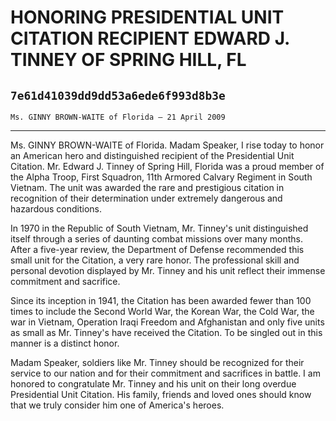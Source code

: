# HONORING PRESIDENTIAL UNIT CITATION RECIPIENT EDWARD J. TINNEY OF  SPRING HILL, FL
## `7e61d41039dd9dd53a6ede6f993d8b3e`
`Ms. GINNY BROWN-WAITE of Florida — 21 April 2009`

---


Ms. GINNY BROWN-WAITE of Florida. Madam Speaker, I rise today to 
honor an American hero and distinguished recipient of the Presidential 
Unit Citation. Mr. Edward J. Tinney of Spring Hill, Florida was a proud 
member of the Alpha Troop, First Squadron, 11th Armored Calvary 
Regiment in South Vietnam. The unit was awarded the rare and 
prestigious citation in recognition of their determination under 
extremely dangerous and hazardous conditions.

In 1970 in the Republic of South Vietnam, Mr. Tinney's unit 
distinguished itself through a series of daunting combat missions over 
many months. After a five-year review, the Department of Defense 
recommended this small unit for the Citation, a very rare honor. The 
professional skill and personal devotion displayed by Mr. Tinney and 
his unit reflect their immense commitment and sacrifice.

Since its inception in 1941, the Citation has been awarded fewer than 
100 times to include the Second World War, the Korean War, the Cold 
War, the war in Vietnam, Operation Iraqi Freedom and Afghanistan and 
only five units as small as Mr. Tinney's have received the Citation. To 
be singled out in this manner is a distinct honor.

Madam Speaker, soldiers like Mr. Tinney should be recognized for 
their service to our nation and for their commitment and sacrifices in 
battle. I am honored to congratulate Mr. Tinney and his unit on their 
long overdue Presidential Unit Citation. His family, friends and loved 
ones should know that we truly consider him one of America's heroes.
